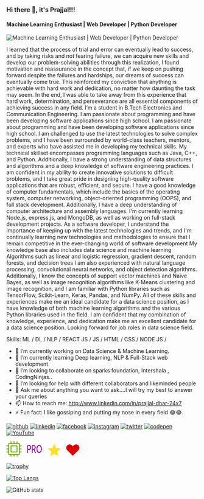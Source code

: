 ### Hi there 👋, it's Prajjal!!!
#### Machine Learning Enthusiast | Web Developer | Python Developer
![Machine Learning Enthusiast | Web Developer | Python Developer](https://media.licdn.com/dms/image/D4E16AQFoH8wBZmMIOA/profile-displaybackgroundimage-shrink_350_1400/0/1671638778314?e=1682553600&v=beta&t=vYS_u-wYAWClASmWdDmMpXqJ3KIjtKi6uiGMaDHKL7E)

I learned that the process of trial and error can eventually lead to success, and by taking risks and not fearing failure, we can acquire new skills and develop our problem-solving abilities through this realization, I found motivation and reassurance in the concept that, if we keep on pushing forward despite the failures and hardships, our dreams of success can eventually come true. This reinforced my conviction that anything is achievable with hard work and dedication, no matter how daunting the task may seem. In the end, I was able to take away from this experience that hard work, determination, and perseverance are all essential components of achieving success in any field.
I’m a student in B.Tech Electronics and Communication Engineering. I am passionate about programming and have been developing software applications since high school. I am passionate about programming and have been developing software applications since high school. I am challenged to use the latest technologies to solve complex problems, and I have been surrounded by world-class teachers, mentors, and experts who have assisted me in developing my technical skills. My technical skillset encompasses programming languages such as Java, C++, and Python. Additionally, I have a strong understanding of data structures and algorithms and a deep knowledge of software engineering practices. I am confident in my ability to create innovative solutions to difficult problems, and I take great pride in designing high-quality software applications that are robust, efficient, and secure. I have a good knowledge of computer fundamentals, which include the basics of the operating system, computer networking, object-oriented programming (OOPS), and full stack development. Additionally, I have a deep understanding of computer architecture and assembly languages. I'm currently learning Node.js, express.js, and MongoDB, as well as working on full-stack development projects. As a software developer, I understand the importance of keeping up with the latest technologies and trends, and I'm continually learning new technologies and methodologies to ensure that I remain competitive in the ever-changing world of software development My knowledge base also includes data science and machine learning Algorithms such as linear and logistic regression, gradient descent, random forests, and decision trees I am also experienced with natural language processing, convolutional neural networks, and object detection algorithms. Additionally, I know the concepts of support vector machines and Naive Bayes, as well as image recognition algorithms like K-Means clustering and image recognition, and I am familiar with Python libraries such as TensorFlow, Scikit-Learn, Keras, Pandas, and NumPy. All of these skills and experiences make me an ideal candidate for a data science position, as I have knowledge of both machine learning algorithms and the various Python libraries used in the field. I am confident that my combination of knowledge, experience, and dedication make me an excellent candidate for a data science position. Looking forward for job roles in data science field.

Skills: ML / DL / NLP / REACT JS / JS / HTML / CSS / NODE JS / 

- 🔭 I’m currently working on Data Science & Machine Learning. 
- 🌱 I’m currently learning Deep learning, NLP & Full-Stack web development. 
- 👯 I’m looking to collaborate on sparks foundation, Intershala , CodingNinjas.. 
- 🤔 I’m looking for help with different collaborators and likeminded people 
- 💬 Ask me about anything you want to ask....I will try my best to answer your queries 
- 📫 How to reach me: http://www.linkedin.com/in/prajjal-dhar-24x7 
- ⚡ Fun fact: I like gossiping and putting my nose in every field 😂😂. 


[<img src='https://cdn.jsdelivr.net/npm/simple-icons@3.0.1/icons/github.svg' alt='github' height='40'>](https://github.com/https://github.com/prajjaldhar)  [<img src='https://cdn.jsdelivr.net/npm/simple-icons@3.0.1/icons/linkedin.svg' alt='linkedin' height='40'>](https://www.linkedin.com/in/https://www.linkedin.com/in/prajjal-dhar-24x7//)  [<img src='https://cdn.jsdelivr.net/npm/simple-icons@3.0.1/icons/facebook.svg' alt='facebook' height='40'>](https://www.facebook.com/https://www.facebook.com/prajjal.dhar.7)  [<img src='https://cdn.jsdelivr.net/npm/simple-icons@3.0.1/icons/instagram.svg' alt='instagram' height='40'>](https://www.instagram.com/https://www.instagram.com/prjrocks//)  [<img src='https://cdn.jsdelivr.net/npm/simple-icons@3.0.1/icons/twitter.svg' alt='twitter' height='40'>](https://twitter.com/https://twitter.com/PrajjalDhar)  [<img src='https://cdn.jsdelivr.net/npm/simple-icons@3.0.1/icons/codepen.svg' alt='codepen' height='40'>](https://codepen.io/https://codepen.io/Prjrocks)  [<img src='https://cdn.jsdelivr.net/npm/simple-icons@3.0.1/icons/youtube.svg' alt='YouTube' height='40'>](https://www.youtube.com/channel/https://www.youtube.com/channel/UCHIlcUtv0qtENLSFV6DNzAQ)  

<a href='https://docs.github.com/en/developers'><img src='https://raw.githubusercontent.com/acervenky/animated-github-badges/master/assets/devbadge.gif' width='40' height='40'></a> <a href='https://github.com/pricing'><img src='https://raw.githubusercontent.com/acervenky/animated-github-badges/master/assets/pro.gif' width='40' height='40'></a> <a href='https://stars.github.com/'><img src='https://raw.githubusercontent.com/acervenky/animated-github-badges/master/assets/starbadge.gif' width='35' height='35'></a> <a href='https://docs.github.com/en/github/supporting-the-open-source-community-with-github-sponsors'><img src='https://raw.githubusercontent.com/acervenky/animated-github-badges/master/assets/sponsorbadge.gif' width='35' height='35'></a> 

[![trophy](https://github-profile-trophy.vercel.app/?username=https://github.com/prajjaldhar)](https://github.com/ryo-ma/github-profile-trophy)

[![Top Langs](https://github-readme-stats.vercel.app/api/top-langs/?username=https://github.com/prajjaldhar)](https://github.com/anuraghazra/github-readme-stats)

![GitHub stats](https://github-readme-stats.vercel.app/api?username=https://github.com/prajjaldhar&show_icons=true)  

